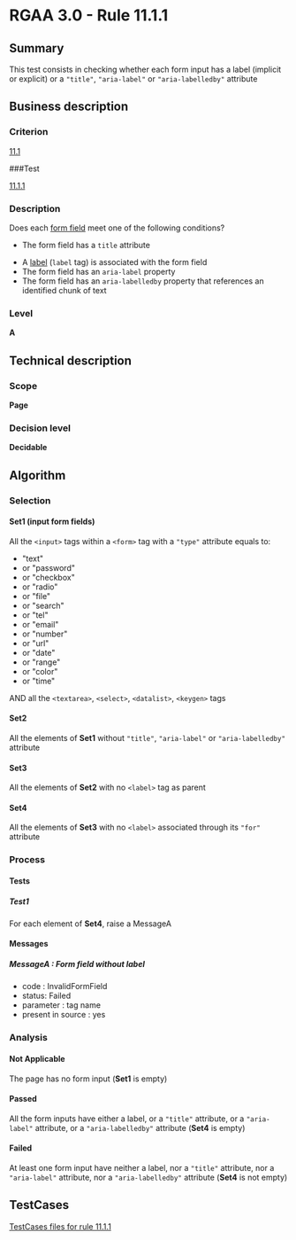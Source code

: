 # RGAA 3.0 -  Rule 11.1.1

## Summary

This test consists in checking whether each form input has a label (implicit or explicit) or a `"title"`, `"aria-label"` or `"aria-labelledby"` attribute 

## Business description

### Criterion

[11.1](http://asqatasun.github.io/RGAA--3.0--EN/RGAA3.0_Criteria_English_version_v1.html#crit-11-1)

###Test

[11.1.1](http://asqatasun.github.io/RGAA--3.0--EN/RGAA3.0_Criteria_English_version_v1.html#test-11-1-1)

### Description
Does each <a href="http://asqatasun.github.io/RGAA--3.0--EN/RGAA3.0_Glossary_English_version_v1.html#mChpSaisie">form
  field</a> meet one of the following conditions?
    <ul><li> The form field has a <code>title</code> attribute</li>
  <li> A <a href="http://asqatasun.github.io/RGAA--3.0--EN/RGAA3.0_Glossary_English_version_v1.html#mEtiquette">label</a>
   (<code>label</code> tag) is associated with the form field</li>
  <li>The form field has an
   <code>aria-label</code> property</li>
  <li>The form field has an
   <code>aria-labelledby</code> property that references an
   identified chunk of text</li>
    </ul> 


### Level

**A**

## Technical description

### Scope

**Page**

### Decision level

**Decidable**

## Algorithm

### Selection

#### Set1 (input form fields)

All the `<input>` tags within a `<form>` tag with a `"type"` attribute equals to:
-  "text"
-   or "password"
-   or "checkbox"
-   or "radio"
-   or "file"
-   or "search"
-   or "tel"
-   or "email"
-   or "number"
-   or "url"
-   or "date"
-   or "range"
-   or "color"
-   or "time"

AND all the `<textarea>`, `<select>`, `<datalist>`, `<keygen>` tags

#### Set2

All the elements of **Set1** without `"title"`, `"aria-label"` or `"aria-labelledby"` attribute 

#### Set3

All the elements of **Set2** with no `<label>` tag as parent

#### Set4

All the elements of **Set3** with no `<label>` associated through its `"for"` attribute

### Process

#### Tests

##### Test1

For each element of **Set4**, raise a MessageA

#### Messages

##### MessageA : Form field without label

- code : InvalidFormField
- status: Failed
- parameter : tag name
- present in source : yes

### Analysis

#### Not Applicable

The page has no form input (**Set1** is empty)

#### Passed

All the form inputs have either a label, or a `"title"` attribute, or a `"aria-label"` attribute, or a `"aria-labelledby"` attribute (**Set4** is empty)

#### Failed

At least one form input have neither a label, nor a `"title"` attribute, nor a `"aria-label"` attribute, nor a `"aria-labelledby"` attribute (**Set4** is not empty)



##  TestCases 

[TestCases files for rule 11.1.1](https://github.com/Asqatasun/Asqatasun/tree/master/rules/rules-rgaa3.0/src/test/resources/testcases/rgaa30/Rgaa30Rule110101/) 


